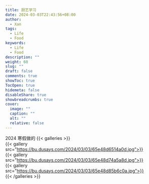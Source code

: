 ```yaml
---
title: 厨艺学习
date: 2024-03-03T22:43:56+08:00
author:
  - Xan
tags:
  - Life
  - Food
keywords:
  - Life
  - Food
description: ""
weight: 60
slug: ""
draft: false
comments: true
showToc: true
TocOpen: true
hidemeta: false
disableShare: true
showbreadcrumbs: true
cover:
  image: ""
  caption: ""
  alt: ""
  relative: false
---
```

2024 寒假做的
{{< galleries >}}  
{{< gallery src="https://bu.dusays.com/2024/03/03/65e48d6514a0d.jpg">}}  
{{< gallery src="https://bu.dusays.com/2024/03/03/65e48d74a5a8d.jpg">}}  
{{< gallery src="https://bu.dusays.com/2024/03/03/65e48d85b6c0a.jpg">}}  
{{< /galleries >}}


